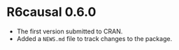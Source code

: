 # R6causal 0.6.0

* The first version submitted to CRAN.
* Added a `NEWS.md` file to track changes to the package.
